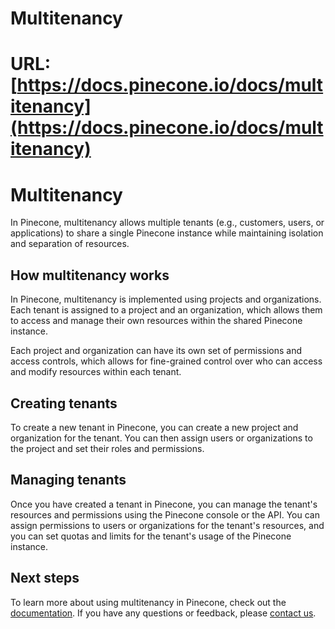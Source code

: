 # Multitenancy

# URL:[https://docs.pinecone.io/docs/multitenancy](https://docs.pinecone.io/docs/multitenancy)

# Multitenancy

In Pinecone, multitenancy allows multiple tenants (e.g., customers, users, or applications) to share a single Pinecone instance while maintaining isolation and separation of resources.

## How multitenancy works

In Pinecone, multitenancy is implemented using projects and organizations. Each tenant is assigned to a project and an organization, which allows them to access and manage their own resources within the shared Pinecone instance.

Each project and organization can have its own set of permissions and access controls, which allows for fine-grained control over who can access and modify resources within each tenant.

## Creating tenants

To create a new tenant in Pinecone, you can create a new project and organization for the tenant. You can then assign users or organizations to the project and set their roles and permissions.

## Managing tenants

Once you have created a tenant in Pinecone, you can manage the tenant's resources and permissions using the Pinecone console or the API. You can assign permissions to users or organizations for the tenant's resources, and you can set quotas and limits for the tenant's usage of the Pinecone instance.

## Next steps

To learn more about using multitenancy in Pinecone, check out the [documentation](https://docs.pinecone.io/docs/multitenancy). If you have any questions or feedback, please [contact us](https://www.pinecone.io/contact/).